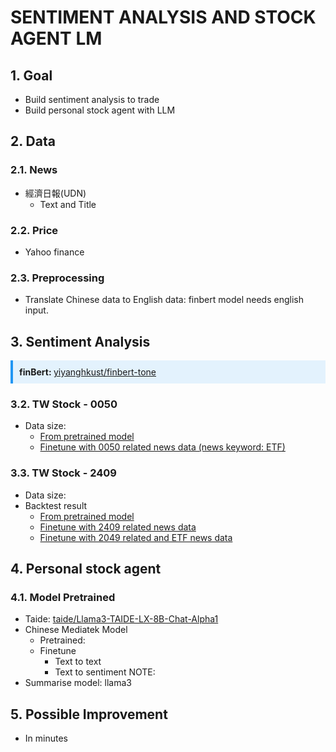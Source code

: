 # SENTIMENT ANALYSIS AND STOCK AGENT LM
## 1. Goal
- Build sentiment analysis to trade
- Build personal stock agent with LLM
## 2. Data
### 2.1. News
- 經濟日報(UDN)
    - Text and Title
### 2.2. Price
- Yahoo finance
### 2.3. Preprocessing
- Translate Chinese data to English data: finbert model needs english input.


## 3. Sentiment Analysis
<div style="border-left: 4px solid #2196F3; background-color: #E3F2FD; padding: 10px; margin-bottom: 10px;">
  <strong>finBert: </strong> <a href="https://huggingface.co/yiyanghkust/finbert-tone">yiyanghkust/finbert-tone</a>
</div>

### 3.2. TW Stock - 0050
- Data size: 
    - [From pretrained model](https://github.com/KJJHHH/Stocks/blob/main/Sentiment/finbert-backtest-result/0050-pretrain.png)
    - [Finetune with 0050 related news data (news keyword: ETF)](https://github.com/KJJHHH/Stocks/blob/main/Sentiment/finbert-backtest-result/0050-finetune.png)

### 3.3. TW Stock - 2409
- Data size: 
- Backtest result
    - [From pretrained model](https://github.com/KJJHHH/Stocks/blob/main/Sentiment/finbert-backtest-result/2409-pretrain.png)
    - [Finetune with 2409 related news data](https://github.com/KJJHHH/Stocks/blob/main/Sentiment/finbert-backtest-result/2409-finetune.png)
    - [Finetune with 2049 related and ETF news data](https://github.com/KJJHHH/Stocks/blob/main/Sentiment/finbert-backtest-result/2409-finetune-multidata.png)


## 4. Personal stock agent
### 4.1. Model Pretrained
- Taide: [taide/Llama3-TAIDE-LX-8B-Chat-Alpha1](https://huggingface.co/taide/Llama3-TAIDE-LX-8B-Chat-Alpha1)
- Chinese Mediatek Model
    - Pretrained:
    - Finetune
        - Text to text
        - Text to sentiment
NOTE:
- Summarise model: llama3

## 5. Possible Improvement
- In minutes
